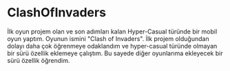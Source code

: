 # ClashOfInvaders
İlk oyun projem olan ve son adımları kalan Hyper-Casual türünde bir mobil oyun yaptım. Oyunun ismini "Clash of Invaders". İlk projem olduğundan dolayı daha çok öğrenmeye odaklandım ve hyper-casual türünde olmayan bir sürü özellik eklemeye çalıştım. Bu sayede diğer oyunlarıma ekleyecek bir sürü özellik öğrendim.
